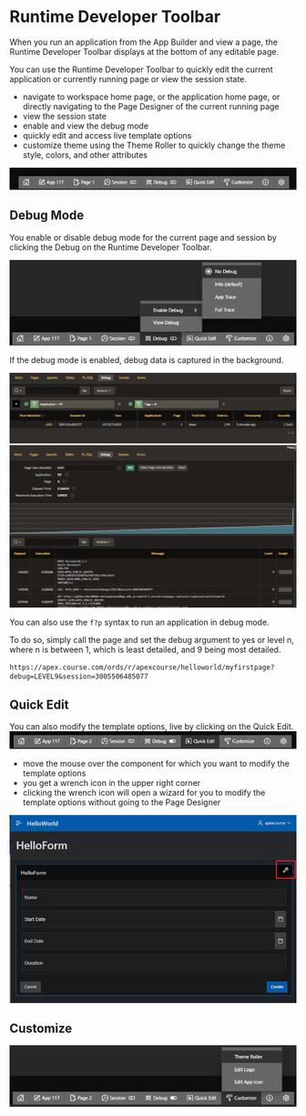 # Runtime Developer Toolbar

When you run an application from the App Builder and view a page, the Runtime Developer Toolbar displays at the bottom of any editable page.

You can use the Runtime Developer Toolbar to quickly edit the current application or currently running page or view the session state.

- navigate to workspace home page, or the application home page, or directly navigating to the Page Designer of the current running page
- view the session state
- enable and view the debug mode
- quickly edit and access live template options
- customize theme using the Theme Roller to quickly change the theme style, colors, and other attributes

![Runtime Developer Toolbar](images/runtime_developer_toolbar.png)

## Debug Mode

You enable or disable debug mode for the current page and session by clicking the Debug on the Runtime Developer Toolbar.

![Debug Mode](images/runtime_developer_toolbar_debug.png)

If the debug mode is enabled, debug data is captured in the background.

![Debug View](images/runtime_developer_toolbar_debug_view.png)
![Debug Details](images/runtime_developer_toolbar_debug_view2.png)

You can also use the `f?p` syntax to run an application in debug mode.

To do so, simply call the page and set the debug argument to yes or level n, where n is between 1, which is least detailed, and 9 being most detailed.

```
https://apex.course.com/ords/r/apexcourse/helloworld/myfirstpage?debug=LEVEL9&session=3005506485077
```

## Quick Edit

You can also modify the template options, live by clicking on the Quick Edit.
![Quick Edit](images/runtime_developer_toolbar_quick_edit.png)

- move the mouse over the component for which you want to modify the template options
- you get a wrench icon in the upper right corner
- clicking the wrench icon will open a wizard for you to modify the template options without going to the Page Designer

![Quick Edit Button](images/runtime_developer_toolbar_quick_edit_buton.png)

## Customize

![Customize](images/runtime_developer_toolbar_customize.png)
